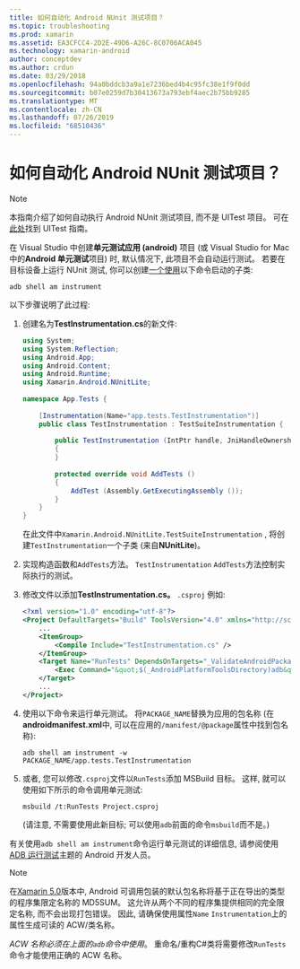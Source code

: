 ```yaml
---
title: 如何自动化 Android NUnit 测试项目？
ms.topic: troubleshooting
ms.prod: xamarin
ms.assetid: EA3CFCC4-2D2E-49D6-A26C-8C0706ACA045
ms.technology: xamarin-android
author: conceptdev
ms.author: crdun
ms.date: 03/29/2018
ms.openlocfilehash: 94a0bddcb3a9a1e7236bed4b4c95fc38e1f9f0dd
ms.sourcegitcommit: b07e0259d7b30413673a793ebf4aec2b75bb9285
ms.translationtype: MT
ms.contentlocale: zh-CN
ms.lasthandoff: 07/26/2019
ms.locfileid: "68510436"
---
```

# <a name="how-do-i-automate-an-android-nunit-test-project"></a>如何自动化 Android NUnit 测试项目？

> [!NOTE]
> 本指南介绍了如何自动执行 Android NUnit 测试项目, 而不是 UITest 项目。 可在[此处](https://docs.microsoft.com/appcenter/test-cloud/preparing-for-upload/uitest)找到 UITest 指南。

在 Visual Studio 中创建**单元测试应用 (android)** 项目 (或 Visual Studio for Mac 中的**Android 单元测试**项目) 时, 默认情况下, 此项目不会自动运行测试。
若要在目标设备上运行 NUnit 测试, 你可以创建[一个使用](xref:Android.App.Instrumentation)以下命令启动的子类: 

```shell
adb shell am instrument 
```

以下步骤说明了此过程:

1.  创建名为**TestInstrumentation.cs**的新文件: 

    ```cs 
    using System;
    using System.Reflection;
    using Android.App;
    using Android.Content;
    using Android.Runtime;
    using Xamarin.Android.NUnitLite;
     
    namespace App.Tests {
     
        [Instrumentation(Name="app.tests.TestInstrumentation")]
        public class TestInstrumentation : TestSuiteInstrumentation {
     
            public TestInstrumentation (IntPtr handle, JniHandleOwnership transfer) : base (handle, transfer)
            {
            }
     
            protected override void AddTests ()
            {
                AddTest (Assembly.GetExecutingAssembly ());
            }
        }
    }
    ```
    在此文件中`Xamarin.Android.NUnitLite.TestSuiteInstrumentation` , 将创建`TestInstrumentation`一个子类 (来自**NUnitLite**)。

2.  实现构造函数和`AddTests`方法。 `TestInstrumentation` `AddTests`方法控制实际执行的测试。

3.  修改文件以添加**TestInstrumentation.cs。** `.csproj` 例如:

    ```xml
    <?xml version="1.0" encoding="utf-8"?>
    <Project DefaultTargets="Build" ToolsVersion="4.0" xmlns="http://schemas.microsoft.com/developer/msbuild/2003">
        ...
        <ItemGroup>
            <Compile Include="TestInstrumentation.cs" />
        </ItemGroup>
        <Target Name="RunTests" DependsOnTargets="_ValidateAndroidPackageProperties">
            <Exec Command="&quot;$(_AndroidPlatformToolsDirectory)adb&quot; $(AdbTarget) $(AdbOptions) shell am instrument -w $(_AndroidPackage)/app.tests.TestInstrumentation" />
        </Target>
        ...
    </Project>
    ```

4.  使用以下命令来运行单元测试。 将`PACKAGE_NAME`替换为应用的包名称 (在**androidmanifest.xml**中, 可以在应用的`/manifest/@package`属性中找到包名称):

    ```shell
    adb shell am instrument -w PACKAGE_NAME/app.tests.TestInstrumentation
    ```

5.  或者, 您可以修改`.csproj`文件以`RunTests`添加 MSBuild 目标。 这样, 就可以使用如下所示的命令调用单元测试:

    ```shell
    msbuild /t:RunTests Project.csproj
    ```
    (请注意, 不需要使用此新目标; 可以使用`adb`前面的命令`msbuild`而不是。)

有关使用`adb shell am instrument`命令运行单元测试的详细信息, 请参阅使用[ADB 运行测试](https://developer.android.com/studio/test/command-line.html#RunTestsDevice)主题的 Android 开发人员。


> [!NOTE]
> 在[Xamarin 5.0](https://github.com/xamarin/release-notes-archive/blob/master/release-notes/android/xamarin.android_5/xamarin.android_5.1/index.md#Android_Callable_Wrapper_Naming)版本中, Android 可调用包装的默认包名称将基于正在导出的类型的程序集限定名称的 MD5SUM。 这允许从两个不同的程序集提供相同的完全限定名称, 而不会出现打包错误。 因此, 请确保使用属性`Name` `Instrumentation`上的属性生成可读的 ACW/类名称。

_ACW 名称必须在上面的`adb`命令中使用_。
重命名/重构C#类将需要修改`RunTests`命令才能使用正确的 ACW 名称。

